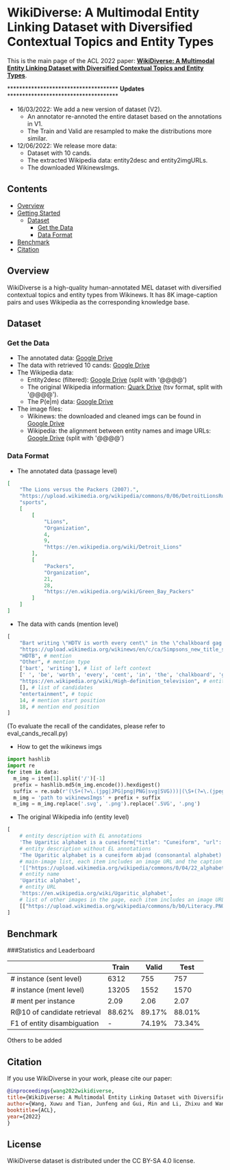 

# WikiDiverse: A Multimodal Entity Linking Dataset with Diversified Contextual Topics and Entity Types




This is the main page of the ACL 2022 paper:  [**WikiDiverse: A Multimodal Entity Linking Dataset with Diversified Contextual Topics and Entity Types**]().



\*\*\*\*\*\*\*\*\*\*\*\*\*\*\*\*\*\*\*\*\*\*\*\*\*\*\*\*\*\*\*\*\*\*\*\*\* **Updates** \*\*\*\*\*\*\*\*\*\*\*\*\*\*\*\*\*\*\*\*\*\*\*\*\*\*\*\*\*\*\*\*\*\*\*\*\*

- 16/03/2022: We add a new version of dataset (V2). 
    * An annotator re-annoted the entire dataset based on the annotations in V1.
    * The Train and Valid are resampled to make the distributions more similar. 
- 12/06/2022: We release more data: 
    * Dataset with 10 cands.
    * The extracted Wikipedia data: entity2desc and entity2imgURLs.
    * The downloaded WikinewsImgs.


## Contents

- [Overview](#overview)
- [Getting Started](#requirements)
  - [Dataset](#Dataset)
    - [Get the Data](#get-the-data)
    - [Data Format](Data-format)
- [Benchmark](#benchmark)
- [Citation](#Citation)

## Overview

WikiDiverse is a high-quality human-annotated MEL dataset with diversified contextual topics and entity types from Wikinews. It has 8K image-caption pairs and uses Wikipedia as the corresponding knowledge base.


## Dataset 

### Get the Data

- The annotated data: [Google Drive](https://drive.google.com/file/d/1jsoa994_8tW9X19pb1cISKrMG8hTwItv/view?usp=sharing)
- The data with retrieved 10 cands: [Google Drive](https://drive.google.com/file/d/1ATTF_AzYAnUlM1N84S_dtFu-y867CELY/view?usp=sharing)
- The Wikipedia data: 
    * Entity2desc (filtered): [Google Drive](https://drive.google.com/file/d/1LKjcWrU6YdFfLX6iKi0cFKtyhf4t2bbe/view?usp=sharing) (split with '@@@@')
    * The original Wikipedia information: [Quark Drive](https://pan.quark.cn/s/d6a7b66efe21) (tsv format, split with '@@@@').
    * The P(e|m) data: [Google Drive](https://drive.google.com/file/d/1Ss9cGb5c3nZtfzJvbFV_0-lEk1USBAAb/view?usp=sharing)
- The image files:
    * Wikinews: the downloaded and cleaned imgs can be found in [Google Drive](https://drive.google.com/file/d/1Xg7HxKbvhfKWrrHOYi2-59tE634ILTph/view?usp=sharing)
    * Wikipedia: the alignment between entity names and image URLs: [Google Drive](https://drive.google.com/file/d/1ukoThqll410GG3P0I7-29kg299OzYgOT/view?usp=sharing) (split with '@@@@')

### Data Format

- The annotated data (passage level)
```json
[
    "The Lions versus the Packers (2007).",
    "https://upload.wikimedia.org/wikipedia/commons/0/06/DetroitLionsRunningPlay-2007.jpg",
    "sports",
    [
        [
            "Lions",
            "Organization",
            4,
            9,
            "https://en.wikipedia.org/wiki/Detroit_Lions"
        ],
        [
            "Packers",
            "Organization",
            21,
            28,
            "https://en.wikipedia.org/wiki/Green_Bay_Packers"
        ]
    ]
]
```

- The data with cands (mention level)
```python
[
    "Bart writing \"HDTV is worth every cent\" in the \"chalkboard gag.\".", # sentence
    "https://upload.wikimedia.org/wikinews/en/c/ca/Simpsons_new_title_sequence_screenshot.png", # img_url
    "HDTB", # mention
    "Other", # mention type
    ['bart', 'writing'], # list of left context
    [' ', 'be', 'worth', 'every', 'cent', 'in', 'the', 'chalkboard', 'gag'], # list of right context
    "https://en.wikipedia.org/wiki/High-definition_television", # entity url
    [], # list of candidates
    "entertainment", # topic
    14, # mention start position
    18, # mention end position
]
```
  (To evaluate the recall of the candidates, please refer to eval_cands_recall.py)

- How to get the wikinews imgs
```python
import hashlib
import re
for item in data:
  m_img = item[1].split('/')[-1]
  prefix = hashlib.md5(m_img.encode()).hexdigest()
  suffix = re.sub(r'(\S+(?=\.(jpg|JPG|png|PNG|svg|SVG)))|(\S+(?=\.(jpeg|JPEG)))', '', m_img)
  m_img = 'path to wikinewsImgs' + prefix + suffix
  m_img = m_img.replace('.svg', '.png').replace('.SVG', '.png')
```

- The original Wikipedia info (entity level)
```python
[
    # entity description with EL annotations
    'The Ugaritic alphabet is a cuneiform{"title": "Cuneiform", "url": "https://en.wikipedia.org//wiki/Cuneiform", "text": "cuneiform"} abjad{"title": "Abjad", "url": "https://en.wikipedia.org//wiki/Abjad", "text": "abjad"} (consonantal alphabet) used from around either the fifteenth century BCE...', 
    # entity description without EL annotations
    'The Ugaritic alphabet is a cuneiform abjad (consonantal alphabet) used from around either the fifteenth century BCE ....', 
    # main-image list, each item includes an image URL and the caption (may containing EL annotations).
    '[["https://upload.wikimedia.org/wikipedia/commons/0/04/22_alphabet.jpg", "The Ugaritic Alphabet"], ["https://upload.wikimedia.org/wikipedia/en/8/8a/OOjs_UI_icon_edit-ltr-progressive.svg", ""]]',
    # entity name
    'Ugaritic alphabet', 
    # entity URL
    'https://en.wikipedia.org/wiki/Ugaritic_alphabet', 
    # list of other images in the page, each item includes an image URL and the caption (may containing EL annotations).
    [["https://upload.wikimedia.org/wikipedia/commons/b/b0/Literacy.PNG", "Dark green shows approximate spread of writing by 1300 BCE"], ["https://upload.wikimedia.org/wikipedia/commons/d/dd/Ugaritic-alphabet-chart.svg", "Ugaritic alphabet"]]，
]
```

## Benchmark

###Statistics and Leaderboard

|        |  Train  |  Valid  |   Test  |
|  ----  |   ----  |   ----  |   ----  |
| # instance (sent level)  | 6312 | 755 | 757 |
| # instance (ment level)  | 13205 | 1552 | 1570 |
| # ment per instance      | 2.09 | 2.06 | 2.07 |
| R@10 of candidate retrieval  | 88.62% | 89.17% | 88.01% |
| F1 of entity disambiguation  |   -    | 74.19% | 73.34% |


Others to be added


## Citation

If you use WikiDiverse in your work, please cite our paper:

```bibtex
@inproceedings{wang2022wikidiverse,
title={WikiDiverse: A Multimodal Entity Linking Dataset with Diversified Contextual Topics and Entity Types},
author={Wang, Xuwu and Tian, Junfeng and Gui, Min and Li, Zhixu and Wang, Rui and Yan, Ming and Chen, Lihan and Xiao, Yanghua},
booktitle={ACL},
year={2022}
}
```

## License

WikiDiverse dataset is distributed under the CC BY-SA 4.0 license.